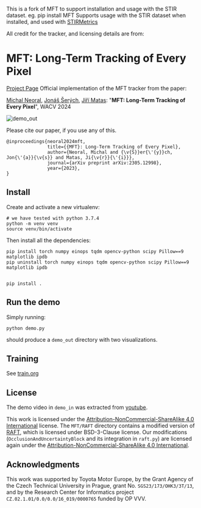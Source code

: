 
This is a fork of MFT to support installation and usage with the STIR dataset.
eg. pip install MFT
Supports usage with the STIR dataset when installed, and used with [STIRMetrics](https://github.com/athaddius/STIRMetrics/)

All credit for the tracker, and licensing details are from:

# MFT: Long-Term Tracking of Every Pixel

[Project Page](https://cmp.felk.cvut.cz/~serycjon/MFT/)
Official implementation of the MFT tracker from the paper:

[Michal Neoral](https://scholar.google.com/citations?user=fK9nkmQAAAAJ&hl=en&oi=ao), [Jonáš Šerých](https://cmp.felk.cvut.cz/~serycjon/), [Jiří Matas](https://cmp.felk.cvut.cz/~matas/): "**MFT: Long-Term Tracking of Every Pixel**", WACV 2024

![demo_out](https://cmp.felk.cvut.cz/~serycjon/MFT/visuals/demo_out.gif)

Please cite our paper, if you use any of this.

    @inproceedings{neoral2024mft,
                   title={{MFT}: Long-Term Tracking of Every Pixel},
                   author={Neoral, Michal and {\v{S}}er{\'{y}}ch, Jon{\'{a}}{\v{s}} and Matas, Ji{\v{r}}{\'{i}}},
                   journal={arXiv preprint arXiv:2305.12998},
                   year={2023},
    }


## Install

Create and activate a new virtualenv:

    # we have tested with python 3.7.4
    python -m venv venv
    source venv/bin/activate

Then install all the dependencies:

    pip install torch numpy einops tqdm opencv-python scipy Pillow==9 matplotlib ipdb
    pip uninstall torch numpy einops tqdm opencv-python scipy Pillow==9 matplotlib ipdb
    
    
    pip install .


## Run the demo

Simply running:

    python demo.py

should produce a `demo_out` directory with two visualizations.


## Training

See [train.org](train.org)


## License

The demo video in `demo_in` was extracted from [youtube](https://www.youtube.com/watch?v=ugsJtsO9w1A).

This work is licensed under the [Attribution-NonCommercial-ShareAlike 4.0 International](https://creativecommons.org/licenses/by-nc-sa/4.0/) license.
The `MFT/RAFT` directory contains a modified version of [RAFT](https://github.com/princeton-vl/RAFT), which is licensed under BSD-3-Clause license.
Our modifications (`OcclusionAndUncertaintyBlock` and its integration in `raft.py`) are licensed again under the [Attribution-NonCommercial-ShareAlike 4.0 International](https://creativecommons.org/licenses/by-nc-sa/4.0/).


## Acknowledgments

This work was supported by Toyota Motor Europe,
by the Grant Agency of the Czech Technical University in Prague, grant No. `SGS23/173/OHK3/3T/13`, and
by the Research Center for Informatics project `CZ.02.1.01/0.0/0.0/16_019/0000765` funded by OP VVV.

